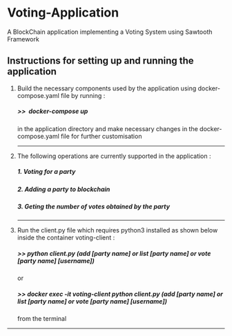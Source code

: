 # Voting-Application
A BlockChain application implementing a Voting System using Sawtooth Framework 



## Instructions for setting up and running the application

1. Build the necessary components used by the application using docker-compose.yaml file by running  : 
   ##### >>&nbsp; docker-compose up
   in the application directory and make necessary changes in the docker-compose.yaml file for further customisation
   <hr>
2. The following operations are currently supported in the application :
    ##### 1. Voting for a party
    ##### 2. Adding a party to blockchain
    ##### 3. Geting the number of votes obtained by the party<br>
    <hr>
    
3. Run the client.py file which requires python3 installed as shown below inside the container voting-client :    
    ##### >>&nbsp;python client.py *(add [party name] or list [party name] or vote [party name] [username])*<br>
    or<br>
    ##### >>&nbsp;docker exec -it voting-client python client.py *(add [party name] or list [party name] or vote [party name] [username])*
    from the terminal
<hr>
